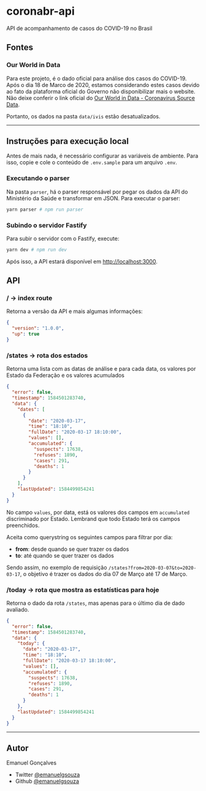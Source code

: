 # coronabr-api

API de acompanhamento de casos do COVID-19 no Brasil

## Fontes

### Our World in Data

Para este projeto, é o dado oficial para análise dos casos do COVID-19. Após o dia 18 de Marco de 2020, estamos considerando estes casos devido ao fato da plataforma oficial do Governo não disponibilizar mais o website. Não deixe conferir o link oficial do [Our World in Data - Coronavirus Source Data](https://ourworldindata.org/coronavirus-source-data).

Portanto, os dados na pasta `data/ivis` estão desatualizados.

---

## Instruções para execução local

Antes de mais nada, é necessário configurar as variáveis de ambiente. Para isso, copie e cole o conteúdo de `.env.sample` para um arquivo `.env`.

### Executando o parser

Na pasta `parser`, há o parser responsável por pegar os dados da API do Ministério da Saúde e transformar em JSON. Para executar o parser:

```sh
yarn parser # npm run parser
```

### Subindo o servidor Fastify

Para subir o servidor com o Fastify, execute:

```sh
yarn dev # npm run dev
```

Após isso, a API estará disponível em [http://localhost:3000](http://localhost:3000).

## API

### / -> index route

Retorna a versão da API e mais algumas informações:

```json
{
  "version": "1.0.0",
  "up": true
}
```

### /states -> rota dos estados

Retorna uma lista com as datas de análise e para cada data, os valores por Estado da Federação e os valores acumulados

```json
{
  "error": false,
  "timestamp": 1584501283740,
  "data": {
    "dates": [
      {
        "date": "2020-03-17",
        "time": "18:10",
        "fullDate": "2020-03-17 18:10:00",
        "values": [],
        "accumulated": {
          "suspects": 17638,
          "refuses": 1890,
          "cases": 291,
          "deaths": 1
        }
      }
    ],
    "lastUpdated": 1584499854241
  }
}
```

No campo `values`, por data, está os valores dos campos em `accumulated` discriminado por Estado. Lembrand que todo Estado terá os campos preenchidos.

Aceita como querystring os seguintes campos para filtrar por dia:

* **from**: desde quando se quer trazer os dados
* **to**: até quando se quer trazer os dados

Sendo assim, no exemplo de requisição `/states?from=2020-03-07&to=2020-03-17`, o objetivo é trazer os dados do dia 07 de Março até 17 de Março.

### /today -> rota que mostra as estatísticas para hoje

Retorna o dado da rota `/states`, mas apenas para o último dia de dado avaliado.

```json
{
  "error": false,
  "timestamp": 1584501283740,
  "data": {
    "today": {
      "date": "2020-03-17",
      "time": "18:10",
      "fullDate": "2020-03-17 18:10:00",
      "values": [],
      "accumulated": {
        "suspects": 17638,
        "refuses": 1890,
        "cases": 291,
        "deaths": 1
      }
    },
    "lastUpdated": 1584499854241
  }
}
```

---

## Autor

Emanuel Gonçalves

- Twitter [@emanuelgsouza](https://twitter.com/emanuelgsouza)
- Github [@emanuelgsouza](https://github.com/emanuelgsouza)
